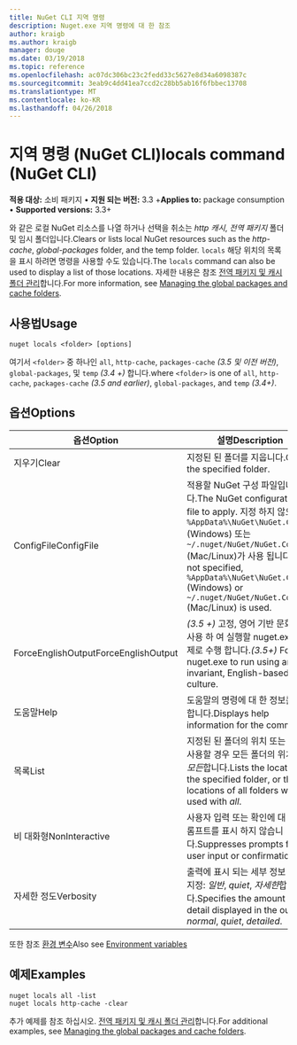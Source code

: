 ```yaml
---
title: NuGet CLI 지역 명령
description: Nuget.exe 지역 명령에 대 한 참조
author: kraigb
ms.author: kraigb
manager: douge
ms.date: 03/19/2018
ms.topic: reference
ms.openlocfilehash: ac07dc306bc23c2fedd33c5627e8d34a6098387c
ms.sourcegitcommit: 3eab9c4dd41ea7ccd2c28bb5ab16f6fbbec13708
ms.translationtype: MT
ms.contentlocale: ko-KR
ms.lasthandoff: 04/26/2018
---
```

# <a name="locals-command-nuget-cli"></a><span data-ttu-id="2217b-103">지역 명령 (NuGet CLI)</span><span class="sxs-lookup"><span data-stu-id="2217b-103">locals command (NuGet CLI)</span></span>

<span data-ttu-id="2217b-104">**적용 대상:** 소비 패키지 &bullet; **지원 되는 버전:** 3.3 +</span><span class="sxs-lookup"><span data-stu-id="2217b-104">**Applies to:** package consumption &bullet; **Supported versions:** 3.3+</span></span>

<span data-ttu-id="2217b-105">와 같은 로컬 NuGet 리소스를 나열 하거나 선택을 취소는 *http 캐시*, *전역 패키지* 폴더 및 임시 폴더입니다.</span><span class="sxs-lookup"><span data-stu-id="2217b-105">Clears or lists local NuGet resources such as the *http-cache*, *global-packages* folder, and the temp folder.</span></span> <span data-ttu-id="2217b-106">`locals` 해당 위치의 목록을 표시 하려면 명령을 사용할 수도 있습니다.</span><span class="sxs-lookup"><span data-stu-id="2217b-106">The `locals` command can also be used to display a list of those locations.</span></span> <span data-ttu-id="2217b-107">자세한 내용은 참조 [전역 패키지 및 캐시 폴더 관리](../consume-packages/managing-the-global-packages-and-cache-folders.md)합니다.</span><span class="sxs-lookup"><span data-stu-id="2217b-107">For more information, see [Managing the global packages and cache folders](../consume-packages/managing-the-global-packages-and-cache-folders.md).</span></span>

## <a name="usage"></a><span data-ttu-id="2217b-108">사용법</span><span class="sxs-lookup"><span data-stu-id="2217b-108">Usage</span></span>

```cli
nuget locals <folder> [options]
```

<span data-ttu-id="2217b-109">여기서 `<folder>` 중 하나인 `all`, `http-cache`, `packages-cache` *(3.5 및 이전 버전)*, `global-packages`, 및 `temp` *(3.4 +)* 합니다.</span><span class="sxs-lookup"><span data-stu-id="2217b-109">where `<folder>` is one of `all`, `http-cache`, `packages-cache` *(3.5 and earlier)*, `global-packages`, and `temp` *(3.4+)*.</span></span>

## <a name="options"></a><span data-ttu-id="2217b-110">옵션</span><span class="sxs-lookup"><span data-stu-id="2217b-110">Options</span></span>

| <span data-ttu-id="2217b-111">옵션</span><span class="sxs-lookup"><span data-stu-id="2217b-111">Option</span></span> | <span data-ttu-id="2217b-112">설명</span><span class="sxs-lookup"><span data-stu-id="2217b-112">Description</span></span> |
| --- | --- |
| <span data-ttu-id="2217b-113">지우기</span><span class="sxs-lookup"><span data-stu-id="2217b-113">Clear</span></span> | <span data-ttu-id="2217b-114">지정된 된 폴더를 지웁니다.</span><span class="sxs-lookup"><span data-stu-id="2217b-114">Clears the specified folder.</span></span> |
| <span data-ttu-id="2217b-115">ConfigFile</span><span class="sxs-lookup"><span data-stu-id="2217b-115">ConfigFile</span></span> | <span data-ttu-id="2217b-116">적용할 NuGet 구성 파일입니다.</span><span class="sxs-lookup"><span data-stu-id="2217b-116">The NuGet configuration file to apply.</span></span> <span data-ttu-id="2217b-117">지정 하지 않으면 `%AppData%\NuGet\NuGet.Config` (Windows) 또는 `~/.nuget/NuGet/NuGet.Config` (Mac/Linux)가 사용 됩니다.</span><span class="sxs-lookup"><span data-stu-id="2217b-117">If not specified, `%AppData%\NuGet\NuGet.Config` (Windows) or `~/.nuget/NuGet/NuGet.Config` (Mac/Linux) is used.</span></span>|
| <span data-ttu-id="2217b-118">ForceEnglishOutput</span><span class="sxs-lookup"><span data-stu-id="2217b-118">ForceEnglishOutput</span></span> | <span data-ttu-id="2217b-119">*(3.5 +)*  고정, 영어 기반 문화권을 사용 하 여 실행할 nuget.exe를 강제로 수행 합니다.</span><span class="sxs-lookup"><span data-stu-id="2217b-119">*(3.5+)* Forces nuget.exe to run using an invariant, English-based culture.</span></span> |
| <span data-ttu-id="2217b-120">도움말</span><span class="sxs-lookup"><span data-stu-id="2217b-120">Help</span></span> | <span data-ttu-id="2217b-121">도움말의 명령에 대 한 정보를 표시 합니다.</span><span class="sxs-lookup"><span data-stu-id="2217b-121">Displays help information for the command.</span></span> |
| <span data-ttu-id="2217b-122">목록</span><span class="sxs-lookup"><span data-stu-id="2217b-122">List</span></span> | <span data-ttu-id="2217b-123">지정된 된 폴더의 위치 또는 함께 사용할 경우 모든 폴더의 위치 나열 *모든*합니다.</span><span class="sxs-lookup"><span data-stu-id="2217b-123">Lists the location of the specified folder, or the locations of all folders when used with *all*.</span></span> |
| <span data-ttu-id="2217b-124">비 대화형</span><span class="sxs-lookup"><span data-stu-id="2217b-124">NonInteractive</span></span> | <span data-ttu-id="2217b-125">사용자 입력 또는 확인에 대 한 프롬프트를 표시 하지 않습니다.</span><span class="sxs-lookup"><span data-stu-id="2217b-125">Suppresses prompts for user input or confirmations.</span></span> |
| <span data-ttu-id="2217b-126">자세한 정도</span><span class="sxs-lookup"><span data-stu-id="2217b-126">Verbosity</span></span> | <span data-ttu-id="2217b-127">출력에 표시 되는 세부 정보 수준을 지정: *일반*, *quiet*, *자세한*합니다.</span><span class="sxs-lookup"><span data-stu-id="2217b-127">Specifies the amount of detail displayed in the output: *normal*, *quiet*, *detailed*.</span></span> |

<span data-ttu-id="2217b-128">또한 참조 [환경 변수](cli-ref-environment-variables.md)</span><span class="sxs-lookup"><span data-stu-id="2217b-128">Also see [Environment variables](cli-ref-environment-variables.md)</span></span>

## <a name="examples"></a><span data-ttu-id="2217b-129">예제</span><span class="sxs-lookup"><span data-stu-id="2217b-129">Examples</span></span>

```cli
nuget locals all -list
nuget locals http-cache -clear
```

<span data-ttu-id="2217b-130">추가 예제를 참조 하십시오. [전역 패키지 및 캐시 폴더 관리](../consume-packages/managing-the-global-packages-and-cache-folders.md)합니다.</span><span class="sxs-lookup"><span data-stu-id="2217b-130">For additional examples, see [Managing the global packages and cache folders](../consume-packages/managing-the-global-packages-and-cache-folders.md).</span></span>
